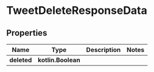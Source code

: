 
# TweetDeleteResponseData

## Properties
Name | Type | Description | Notes
------------ | ------------- | ------------- | -------------
**deleted** | **kotlin.Boolean** |  | 



